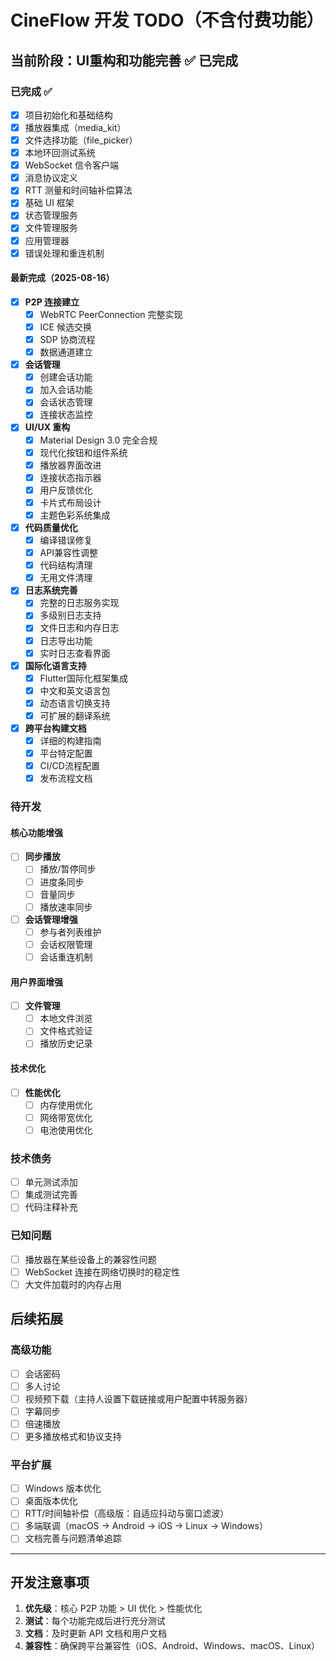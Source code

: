# CineFlow 开发 TODO（不含付费功能）

## 当前阶段：UI重构和功能完善 ✅ 已完成

### 已完成 ✅
- [x] 项目初始化和基础结构
- [x] 播放器集成（media_kit）
- [x] 文件选择功能（file_picker）
- [x] 本地环回测试系统
- [x] WebSocket 信令客户端
- [x] 消息协议定义
- [x] RTT 测量和时间轴补偿算法
- [x] 基础 UI 框架
- [x] 状态管理服务
- [x] 文件管理服务
- [x] 应用管理器
- [x] 错误处理和重连机制

#### 最新完成（2025-08-16）
- [x] **P2P 连接建立**
  - [x] WebRTC PeerConnection 完整实现
  - [x] ICE 候选交换
  - [x] SDP 协商流程
  - [x] 数据通道建立

- [x] **会话管理**
  - [x] 创建会话功能
  - [x] 加入会话功能
  - [x] 会话状态管理
  - [x] 连接状态监控

- [x] **UI/UX 重构**
  - [x] Material Design 3.0 完全合规
  - [x] 现代化按钮和组件系统
  - [x] 播放器界面改进
  - [x] 连接状态指示器
  - [x] 用户反馈优化
  - [x] 卡片式布局设计
  - [x] 主题色彩系统集成

- [x] **代码质量优化**
  - [x] 编译错误修复
  - [x] API兼容性调整
  - [x] 代码结构清理
  - [x] 无用文件清理

- [x] **日志系统完善**
  - [x] 完整的日志服务实现
  - [x] 多级别日志支持
  - [x] 文件日志和内存日志
  - [x] 日志导出功能
  - [x] 实时日志查看界面

- [x] **国际化语言支持**
  - [x] Flutter国际化框架集成
  - [x] 中文和英文语言包
  - [x] 动态语言切换支持
  - [x] 可扩展的翻译系统

- [x] **跨平台构建文档**
  - [x] 详细的构建指南
  - [x] 平台特定配置
  - [x] CI/CD流程配置
  - [x] 发布流程文档

### 待开发 

#### 核心功能增强
- [ ] **同步播放**
  - [ ] 播放/暂停同步
  - [ ] 进度条同步
  - [ ] 音量同步
  - [ ] 播放速率同步

- [ ] **会话管理增强**
  - [ ] 参与者列表维护
  - [ ] 会话权限管理
  - [ ] 会话重连机制

#### 用户界面增强
- [ ] **文件管理**
  - [ ] 本地文件浏览
  - [ ] 文件格式验证
  - [ ] 播放历史记录

#### 技术优化
- [ ] **性能优化**
  - [ ] 内存使用优化
  - [ ] 网络带宽优化
  - [ ] 电池使用优化

### 技术债务 
- [ ] 单元测试添加
- [ ] 集成测试完善
- [ ] 代码注释补充

### 已知问题 
- [ ] 播放器在某些设备上的兼容性问题
- [ ] WebSocket 连接在网络切换时的稳定性
- [ ] 大文件加载时的内存占用

## 后续拓展

### 高级功能
- [ ] 会话密码
- [ ] 多人讨论
- [ ] 视频预下载（主持人设置下载链接或用户配置中转服务器）
- [ ] 字幕同步
- [ ] 倍速播放
- [ ] 更多播放格式和协议支持

### 平台扩展
- [ ] Windows 版本优化
- [ ] 桌面版本优化
- [ ] RTT/时间轴补偿（高级版：自适应抖动与窗口滤波）
- [ ] 多端联调（macOS → Android → iOS → Linux → Windows）
- [ ] 文档完善与问题清单追踪

---

## 开发注意事项

1. **优先级**：核心 P2P 功能 > UI 优化 > 性能优化
2. **测试**：每个功能完成后进行充分测试
3. **文档**：及时更新 API 文档和用户文档
4. **兼容性**：确保跨平台兼容性（iOS、Android、Windows、macOS、Linux）
